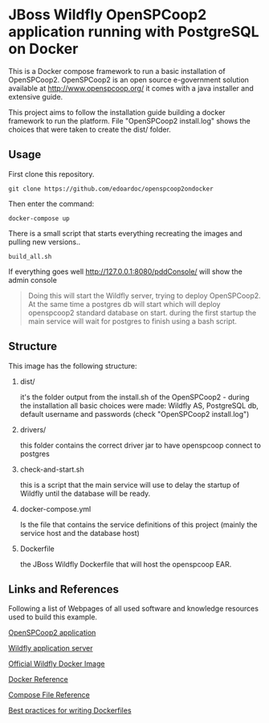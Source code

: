 # JBoss Wildfly OpenSPCoop2 application running with PostgreSQL on Docker
This is a Docker compose framework to run a basic installation of OpenSPCoop2.
OpenSPCoop2 is an open source e-government solution available at http://www.openspcoop.org/
it comes with a java installer and extensive guide.

This project aims to follow the installation guide building a docker framework to run the platform.
File "OpenSPCoop2 install.log" shows the choices that were taken to create the dist/ folder.

## Usage
First clone this repository.

    git clone https://github.com/edoardoc/openspcoop2ondocker

Then enter the command:

	docker-compose up

There is a small script that starts everything recreating the images and pulling new versions..

    build_all.sh

If everything goes well http://127.0.0.1:8080/pddConsole/ will show the admin console


> Doing this will start the Wildfly server, trying to deploy OpenSPCoop2.
> At the same time a postgres db will start which will deploy openspcoop2 standard database on start.
> during the first startup the main service will wait for postgres to finish using a bash script.

## Structure
This image has the following structure:

1. dist/

    it's the folder output from the install.sh of the OpenSPCoop2 - during the installation all basic choices were made: Wildfly AS, PostgreSQL db, default username and passwords (check "OpenSPCoop2 install.log")

2. drivers/

    this folder contains the correct driver jar to have openspcoop connect to postgres

3. check-and-start.sh

	this is a script that the main service will use to delay the startup of Wildfly until the database will be ready.

4. docker-compose.yml

	Is the file that contains the service definitions of this project (mainly the service host and the database host)

5. Dockerfile

    the JBoss Wildfly Dockerfile that will host the openspcoop EAR.


## Links and References
Following a list of Webpages of all used software and knowledge resources used to build this example.

[OpenSPCoop2 application](http://www.openspcoop.org/)

[Wildfly application server](http://wildfly.org/)

[Official Wildfly Docker Image](https://hub.docker.com/r/jboss/wildfly/)

[Docker Reference](https://docs.docker.com/engine/reference/builder/)

[Compose File Reference](https://docs.docker.com/compose/compose-file/)

[Best practices for writing Dockerfiles](https://docs.docker.com/engine/userguide/eng-image/dockerfile_best-practices/)
